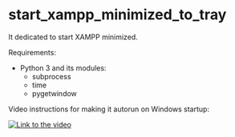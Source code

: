 # start_xampp_minimized_to_tray
It dedicated to start XAMPP minimized.

Requirements:
- Python 3 and its modules:
  - subprocess
  - time
  - pygetwindow

Video instructions for making it autorun on Windows startup:

[![Link to the video](https://img.youtube.com/vi/Jeg111JHmFk/maxresdefault.jpg)](https://www.youtube.com/watch?v=Jeg111JHmFk)
